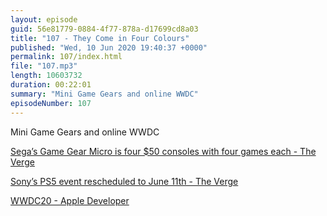 ```yaml
---
layout: episode
guid: 56e81779-0884-4f77-878a-d17699cd8a03
title: "107 - They Come in Four Colours"
published: "Wed, 10 Jun 2020 19:40:37 +0000"
permalink: 107/index.html
file: "107.mp3"
length: 10603732
duration: 00:22:01
summary: "Mini Game Gears and online WWDC"
episodeNumber: 107
---
```


Mini Game Gears and online WWDC

[Sega’s Game Gear Micro is four $50 consoles with four games each - The Verge](https://www.theverge.com/2020/6/3/21278895/sega-game-gear-micro-games-list-price-magnifying-glass)

[Sony’s PS5 event rescheduled to June 11th - The Verge](https://www.theverge.com/2020/6/8/21284066/sony-ps5-playstation-5-event-rescheduled-date-time-information)

[WWDC20 - Apple Developer](https://developer.apple.com/wwdc20/)
